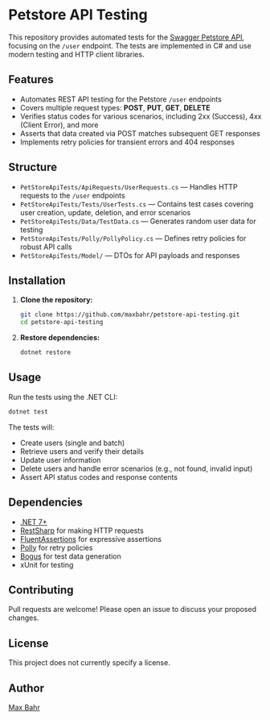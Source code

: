 # Petstore API Testing

This repository provides automated tests for the [Swagger Petstore API](https://petstore.swagger.io/), focusing on the `/user` endpoint. The tests are implemented in C# and use modern testing and HTTP client libraries.

## Features

- Automates REST API testing for the Petstore `/user` endpoints
- Covers multiple request types: **POST**, **PUT**, **GET**, **DELETE**
- Verifies status codes for various scenarios, including 2xx (Success), 4xx (Client Error), and more
- Asserts that data created via POST matches subsequent GET responses
- Implements retry policies for transient errors and 404 responses

## Structure

- `PetStoreApiTests/ApiRequests/UserRequests.cs` — Handles HTTP requests to the `/user` endpoints
- `PetStoreApiTests/Tests/UserTests.cs` — Contains test cases covering user creation, update, deletion, and error scenarios
- `PetStoreApiTests/Data/TestData.cs` — Generates random user data for testing
- `PetStoreApiTests/Polly/PollyPolicy.cs` — Defines retry policies for robust API calls
- `PetStoreApiTests/Model/` — DTOs for API payloads and responses

## Installation

1. **Clone the repository:**
   ```sh
   git clone https://github.com/maxbahr/petstore-api-testing.git
   cd petstore-api-testing
   ```

2. **Restore dependencies:**
   ```sh
   dotnet restore
   ```

## Usage

Run the tests using the .NET CLI:

```sh
dotnet test
```

The tests will:
- Create users (single and batch)
- Retrieve users and verify their details
- Update user information
- Delete users and handle error scenarios (e.g., not found, invalid input)
- Assert API status codes and response contents

## Dependencies

- [.NET 7+](https://dotnet.microsoft.com/)
- [RestSharp](https://restsharp.dev/) for making HTTP requests
- [FluentAssertions](https://fluentassertions.com/) for expressive assertions
- [Polly](https://github.com/App-vNext/Polly) for retry policies
- [Bogus](https://github.com/bchavez/Bogus) for test data generation
- xUnit for testing

## Contributing

Pull requests are welcome! Please open an issue to discuss your proposed changes.

## License

This project does not currently specify a license.

## Author

[Max Bahr](https://github.com/maxbahr)
